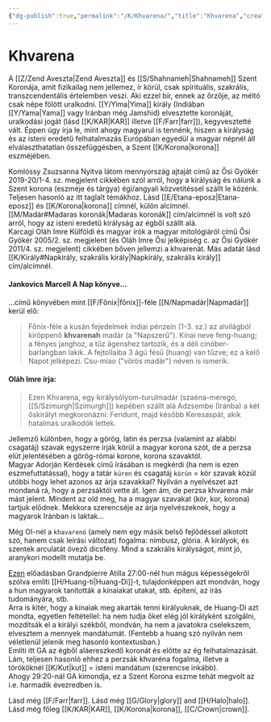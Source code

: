 ```yaml
---
{"dg-publish":true,"permalink":"/K/Khvarena/","title":"Khvarena","created":"2023-10-26T05:30","updated":"2024-02-16T14:30"}
---
```



# Khvarena

A [[Z/Zend Aveszta\|Zend Aveszta]] és [[S/Shahnameh\|Shahnameh]] Szent Koronája, amit fizikailag nem jellemez, ír körül, csak spirituális, szakrális, transzcendentális értelemben veszi. Aki ezzel bír, ennek az őrzője, az méltó csak népe fölött uralkodni. [[Y/Yima\|Yima]] király (Indiában [[Y/Yama\|Yama]] vagy Iránban még Jamshid) elvesztette koronáját, uralkodási jogát (lásd [[K/KAR\|KAR]] illetve [[F/Farr\|farr]]), kegyvesztetté vált. Éppen úgy írja le, mint ahogy magyarul is tennénk, hiszen a királyság és az isteni eredetű felhatalmazás Európában egyedül a magyar népnél áll elválaszthatatlan összefüggésben, a Szent [[K/Korona\|korona]] eszméjében.  

Komlóssy Zsuzsanna Nyitva látom mennyország ajtaját című az Ősi Gyökér 2019-20/1-4. sz. megjelent cikkében szól arról, hogy a királyság és nálunk a Szent korona (eszméje és tárgya) égi/angyali közvetítéssel szállt le közénk. Teljesen hasonló az itt taglalt témákhoz. Lásd [[E/Etana-eposz\|Etana-eposz]] és [[K/Korona\|korona]] címnél, külön alcímnél.  
[[M/Madár#Madaras koronák\|Madaras koronák]] cím/alcímnél is volt szó arról, hogy az isteni eredetű királyság az égből szállt alá.  
Karcagi Oláh Imre Külföldi és magyar írók a magyar mitológiáról című Ősi Gyökér 2005/2. sz. megjelent (és Oláh Imre Ősi jelképiség c. az Ősi Gyökér 2011/4. sz. megjelent) cikkében bőven jellemzi a khvarenát. Más adatát lásd [[K/Király#Napkirály, szakrális király\|Napkirály, szakrális király]] cím/alcímnél.  

#### Jankovics Marcell A Nap könyve...

...című könyvében mint [[F/Főnix\|főnix]]-féle [[N/Napmadár\|Napmadár]] kerül elő:  
> Főnix-féle a kusán fejedelmek indiai pénzein (1-3. sz.) az alvilágból kiröppenő **khvarenah** madár (a "Napszerű"). Kínai neve feng-huang; a fényes janghoz, a tűz ágenshez tartozik, és a déli cinóber-barlangban lakik. A fejtollaiba 3 ágú fésű (huang) van tűzve; ez a kelő Napot jelképezi. Csu-miao ("vörös madár") néven is ismerik.  

#### Oláh Imre írja:

> Ezen Khvarena, egy királysólyom-turulmadár (szaéna-meregó, [[S/Szimurgh\|Szimurgh]]) kepében szállt alá Adzsembe (Iránba) a két őskirályt megkoronázni: Feridunt, majd később Keresaspát, akik hatalmas uralkodók lettek.

Jellemző különben, hogy a görög, latin és perzsa (valamint az alábbi csagatáj) szavak egyszerre írják körül a magyar korona szót, de a perzsa elüt jelentésében a görög-római korone, korona szavaktól.  
Magyar Adorján Kérdések című írásában is megkérdi (ha nem is ezen eszmefuttatással), hogy a tatár `küren` és csagatáj `körün` = kör szavak közül utóbbi hogy lehet azonos az árja szavakkal? Nyilván a nyelvészet azt mondaná rá, hogy a perzsáktól vette át. Igen ám, de perzsa khvarena már mást jelent. Mindent az old meg, ha a magyar szavakat (kör, kor, korona) tartjuk elődnek. Mekkora szerencséje az árja nyelvészeknek, hogy a magyarok Iránban is laktak...  

Még OI-nél a `khavarenó` (amely nem egy másik belső fejlődéssel alkotott szó, hanem csak leírási változat) fogalma: nimbusz, glória. A királyok, és szentek arculatát övező dicsfény. Mind a szakrális királyságot, mint jó, aranykori modellt mutatja be.  

[Ezen](https://youtu.be/ZDxpS9YJwI4) előadásban Grandpierre Atilla 27:00-nél hun mágus képességekről szólva említi [[H/Huang-ti\|Huang-Di]]-t, tulajdonképpen azt mondván, hogy a hun magyarok tanították a kínaiakat utakat, stb. építeni, az írás tudományára, stb.  
Arra is kitér, hogy a kínaiak meg akarták tenni királyuknak, de Huang-Di azt mondta, egyetlen feltétellel: ha nem tudja őket elég jól királyként szolgálni, mozdítsák el a királyi székből, mondván, ha nem a javatokra cselekszem, elvesztem a mennyek mandátumát. (Fentebb a huang szó nyilván nem véletlenül jelenik meg hasonló kontextusban.)  
Említi itt GA az égből aláereszkedő koronát és előtte az ég felhatalmazását. Lám, teljesen hasonló ehhez a perzsák khvaréna fogalma, illetve a törököknél [[K/Kut\|kut]] = isteni mandátum (szerencse inkább).  
Ahogy 29:20-nál GA kimondja, ez a Szent Korona eszme tehát megvolt az i.e. harmadik évezredben is.  

Lásd még [[F/Farr\|farr]]. Lásd még [[G/Glory\|glory]] and [[H/Halo\|halo]]. Lásd még főleg [[K/KAR\|KAR]], [[K/Korona\|korona]], [[C/Crown\|crown]].  